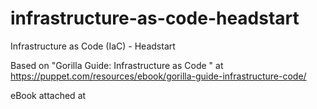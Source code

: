 # infrastructure-as-code-headstart
Infrastructure as Code (IaC) - Headstart

Based on "Gorilla Guide: Infrastructure as Code " at https://puppet.com/resources/ebook/gorilla-guide-infrastructure-code/

eBook attached at 
